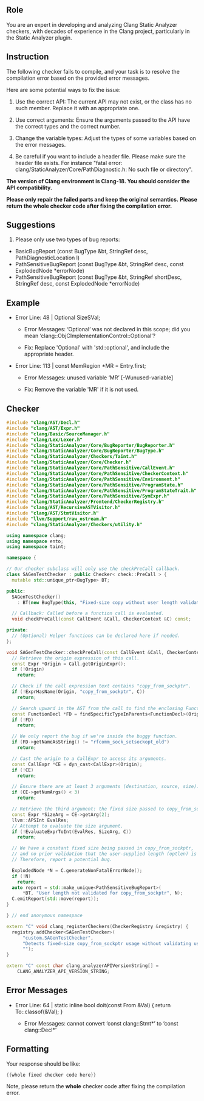 ## Role

You are an expert in developing and analyzing Clang Static Analyzer checkers, with decades of experience in the Clang project, particularly in the Static Analyzer plugin.

## Instruction

The following checker fails to compile, and your task is to resolve the compilation error based on the provided error messages.

Here are some potential ways to fix the issue:

1. Use the correct API: The current API may not exist, or the class has no such member. Replace it with an appropriate one.

2. Use correct arguments: Ensure the arguments passed to the API have the correct types and the correct number.

3. Change the variable types: Adjust the types of some variables based on the error messages.

4. Be careful if you want to include a header file. Please make sure the header file exists. For instance "fatal error: clang/StaticAnalyzer/Core/PathDiagnostic.h: No such file or directory".

**The version of Clang environment is Clang-18. You should consider the API compatibility.**

**Please only repair the failed parts and keep the original semantics.**
**Please return the whole checker code after fixing the compilation error.**

## Suggestions

1. Please only use two types of bug reports:
  - BasicBugReport (const BugType &bt, StringRef desc, PathDiagnosticLocation l)
  - PathSensitiveBugReport (const BugType &bt, StringRef desc, const ExplodedNode *errorNode)
  - PathSensitiveBugReport (const BugType &bt, StringRef shortDesc, StringRef desc, const ExplodedNode *errorNode)

## Example

- Error Line: 48 |   Optional<DefinedOrUnknownSVal> SizeSVal; 

  - Error Messages: ‘Optional’ was not declared in this scope; did you mean ‘clang::ObjCImplementationControl::Optional’? 

  - Fix: Replace 'Optional<DefinedOrUnknownSVal>' with 'std::optional<DefinedOrUnknownSVal>', and include the appropriate header. 

- Error Line: 113 |     const MemRegion *MR = Entry.first;

    - Error Messages: unused variable ‘MR’ [-Wunused-variable]

    - Fix: Remove the variable 'MR' if it is not used.

## Checker

```cpp
#include "clang/AST/Decl.h"
#include "clang/AST/Expr.h"
#include "clang/Basic/SourceManager.h"
#include "clang/Lex/Lexer.h"
#include "clang/StaticAnalyzer/Core/BugReporter/BugReporter.h"
#include "clang/StaticAnalyzer/Core/BugReporter/BugType.h"
#include "clang/StaticAnalyzer/Checkers/Taint.h"
#include "clang/StaticAnalyzer/Core/Checker.h"
#include "clang/StaticAnalyzer/Core/PathSensitive/CallEvent.h"
#include "clang/StaticAnalyzer/Core/PathSensitive/CheckerContext.h"
#include "clang/StaticAnalyzer/Core/PathSensitive/Environment.h"
#include "clang/StaticAnalyzer/Core/PathSensitive/ProgramState.h"
#include "clang/StaticAnalyzer/Core/PathSensitive/ProgramStateTrait.h"
#include "clang/StaticAnalyzer/Core/PathSensitive/SymExpr.h"
#include "clang/StaticAnalyzer/Frontend/CheckerRegistry.h"
#include "clang/AST/RecursiveASTVisitor.h"
#include "clang/AST/StmtVisitor.h"
#include "llvm/Support/raw_ostream.h"
#include "clang/StaticAnalyzer/Checkers/utility.h"

using namespace clang;
using namespace ento;
using namespace taint;

namespace {

// Our checker subclass will only use the checkPreCall callback.
class SAGenTestChecker : public Checker< check::PreCall > { 
  mutable std::unique_ptr<BugType> BT;

public:
  SAGenTestChecker() 
    : BT(new BugType(this, "Fixed-size copy without user length validation")) {}

  // Callback: Called before a function call is evaluated.
  void checkPreCall(const CallEvent &Call, CheckerContext &C) const;

private:
  // (Optional) Helper functions can be declared here if needed.
};

void SAGenTestChecker::checkPreCall(const CallEvent &Call, CheckerContext &C) const {
  // Retrieve the origin expression of this call.
  const Expr *Origin = Call.getOriginExpr();
  if (!Origin)
    return;

  // Check if the call expression text contains "copy_from_sockptr".
  if (!ExprHasName(Origin, "copy_from_sockptr", C))
    return;

  // Search upward in the AST from the call to find the enclosing FunctionDecl.
  const FunctionDecl *FD = findSpecificTypeInParents<FunctionDecl>(Origin, C);
  if (!FD)
    return;

  // We only report the bug if we're inside the buggy function.
  if (FD->getNameAsString() != "rfcomm_sock_setsockopt_old")
    return;

  // Cast the origin to a CallExpr to access its arguments.
  const CallExpr *CE = dyn_cast<CallExpr>(Origin);
  if (!CE)
    return;

  // Ensure there are at least 3 arguments (destination, source, size).
  if (CE->getNumArgs() < 3)
    return;

  // Retrieve the third argument: the fixed size passed to copy_from_sockptr.
  const Expr *SizeArg = CE->getArg(2);
  llvm::APSInt EvalRes;
  // Attempt to evaluate the size argument.
  if (!EvaluateExprToInt(EvalRes, SizeArg, C))
    return;

  // We have a constant fixed size being passed in copy_from_sockptr,
  // and no prior validation that the user-supplied length (optlen) is sufficient.
  // Therefore, report a potential bug.

  ExplodedNode *N = C.generateNonFatalErrorNode();
  if (!N)
    return;
  auto report = std::make_unique<PathSensitiveBugReport>(
      *BT, "User length not validated for copy_from_sockptr", N);
  C.emitReport(std::move(report));
}

} // end anonymous namespace

extern "C" void clang_registerCheckers(CheckerRegistry &registry) {
  registry.addChecker<SAGenTestChecker>(
      "custom.SAGenTestChecker", 
      "Detects fixed-size copy_from_sockptr usage without validating user-supplied optlen",
      "");
}

extern "C" const char clang_analyzerAPIVersionString[] =
    CLANG_ANALYZER_API_VERSION_STRING;

```

## Error Messages 

- Error Line: 64 |   static inline bool doit(const From &Val) { return To::classof(&Val); }

	- Error Messages: cannot convert ‘const clang::Stmt*’ to ‘const clang::Decl*’



## Formatting 

Your response should be like: 

```cpp
{{whole fixed checker code here}}
```

Note, please return the **whole** checker code after fixing the compilation error.